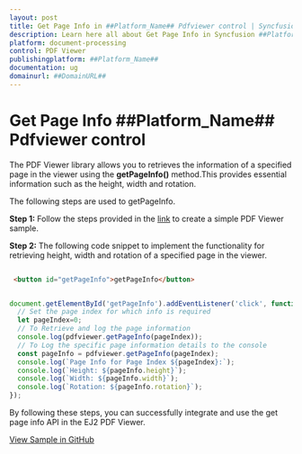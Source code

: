 ```yaml
---
layout: post
title: Get Page Info in ##Platform_Name## Pdfviewer control | Syncfusion
description: Learn here all about Get Page Info in Syncfusion ##Platform_Name## Pdfviewer control of Syncfusion Essential JS 2 and more.
platform: document-processing
control: PDF Viewer
publishingplatform: ##Platform_Name##
documentation: ug
domainurl: ##DomainURL##
---
```


# Get Page Info ##Platform_Name## Pdfviewer control

The PDF Viewer library allows you to retrieves the information of a specified page in the viewer using the **getPageInfo()** method.This provides essential information such as the height, width and rotation.

The following steps are used to getPageInfo.

**Step 1:** Follow the steps provided in the [link](https://helpej2.syncfusion.com/documentation/pdfviewer/getting-started/) to create a simple PDF Viewer sample.

**Step 2:** The following code snippet to implement the functionality for retrieving height, width and rotation of a specified page in the viewer.

```html

 <button id="getPageInfo">getPageInfo</button>

```

```javascript

document.getElementById('getPageInfo').addEventListener('click', function() {
  // Set the page index for which info is required
  let pageIndex=0;
  // To Retrieve and log the page information
  console.log(pdfviewer.getPageInfo(pageIndex));
  // To Log the specific page information details to the console
  const pageInfo = pdfviewer.getPageInfo(pageIndex);
  console.log(`Page Info for Page Index ${pageIndex}:`);
  console.log(`Height: ${pageInfo.height}`);
  console.log(`Width: ${pageInfo.width}`);
  console.log(`Rotation: ${pageInfo.rotation}`);
});

```

By following these steps, you can successfully integrate and use the get page info API in the EJ2 PDF Viewer.

[View Sample in GitHub](https://github.com/SyncfusionExamples/javascript-pdf-viewer-examples/tree/master/How%20to)